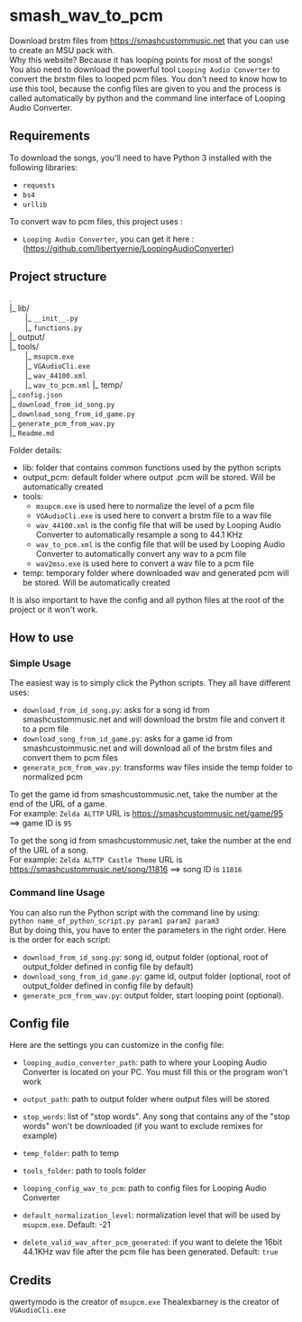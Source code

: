 # smash_wav_to_pcm

Download brstm files from https://smashcustommusic.net that you can use to create an MSU pack with.  
Why this website? Because it has looping points for most of the songs!  
You also need to download the powerful tool `Looping Audio Converter` to convert the brstm files to looped pcm files. You don't need to know how to use this tool, because the config files are given to you and the process is called automatically by python and the command line interface of Looping Audio Converter. 


## Requirements
To download the songs, you'll need to have Python 3 installed with the following libraries:
* `requests`
* `bs4`
* `urllib`

To convert wav to pcm files, this project uses :
* `Looping Audio Converter`, you can get it here : (https://github.com/libertyernie/LoopingAudioConverter)


## Project structure
.  
|_ lib/  
  |_ `__init__.py`  
  |_ `functions.py`   
|_ output/  
|_ tools/  
  |_ `msupcm.exe`  
  |_ `VGAudioCli.exe`  
  |_ `wav_44100.xml`  
  |_ `wav_to_pcm.xml`
|_ temp/  
|_ `config.json`  
|_ `download_from_id_song.py`  
|_ `download_song_from_id_game.py`  
|_ `generate_pcm_from_wav.py`  
|_ `Readme.md`  

Folder details:
* lib: folder that contains common functions used by the python scripts
* output_pcm: default folder where output .pcm will be stored. Will be automatically created
* tools:
  * `msupcm.exe` is used here to normalize the level of a pcm file
  * `VGAudioCli.exe` is used here to convert a brstm file to a wav file
  * `wav_44100.xml` is the config file that will be used by Looping Audio Converter to automatically resample a song to 44.1 KHz
  * `wav_to_pcm.xml` is the config file that will be used by Looping Audio Converter to automatically convert any wav to a pcm file
  * `wav2msu.exe` is used here to convert a wav file to a pcm file
* temp: temporary folder where downloaded wav and generated pcm will be stored. Will be automatically created

It is also important to have the config and all python files at the root of the project or it won't work.


## How to use

### Simple Usage
The easiest way is to simply click the Python scripts. They all have different uses:
* `download_from_id_song.py`: asks for a song id from smashcustommusic.net and will download the brstm file and convert it to a pcm file
* `download_song_from_id_game.py`: asks for a game id from smashcustommusic.net and will download all of the brstm files and convert them to pcm files
* `generate_pcm_from_wav.py`: transforms wav files inside the temp folder to normalized pcm

To get the game id from smashcustommusic.net, take the number at the end of the URL of a game.  
For example: `Zelda ALTTP` URL is https://smashcustommusic.net/game/95 ==> game ID is `95`

To get the song id from smashcustommusic.net, take the number at the end of the URL of a song.  
For example: `Zelda ALTTP Castle Theme` URL is https://smashcustommusic.net/song/11816 ==> song ID is `11816`

### Command line Usage
You can also run the Python script with the command line by using:  
`python name_of_python_script.py param1 param2 param3`  
But by doing this, you have to enter the parameters in the right order. Here is the order for each script:
* `download_from_id_song.py`: song id, output folder (optional, root of output_folder defined in config file by default)
* `download_song_from_id_game.py`: game id, output folder (optional, root of output_folder defined in config file by default)
* `generate_pcm_from_wav.py`: output folder, start looping point (optional).


## Config file
Here are the settings you can customize in the config file:
* `looping_audio_converter_path`: path to where your Looping Audio Converter is located on your PC. You must fill this or the program won't work

* `output_path`: path to output folder where output files will be stored
* `stop_words`: list of "stop words". Any song that contains any of the "stop words" won't be downloaded (if you want to exclude remixes for example)
* `temp_folder`: path to temp
* `tools_folder`: path to tools folder
* `looping_config_wav_to_pcm`: path to config files for Looping Audio Converter
* `default_normalization_level`: normalization level that will be used by `msupcm.exe`. Default: -21
* `delete_valid_wav_after_pcm_generated`: if you want to delete the 16bit 44.1KHz wav file after the pcm file has been generated. Default: `true`


## Credits
qwertymodo is the creator of `msupcm.exe`
Thealexbarney is the creator of `VGAudioCli.exe`